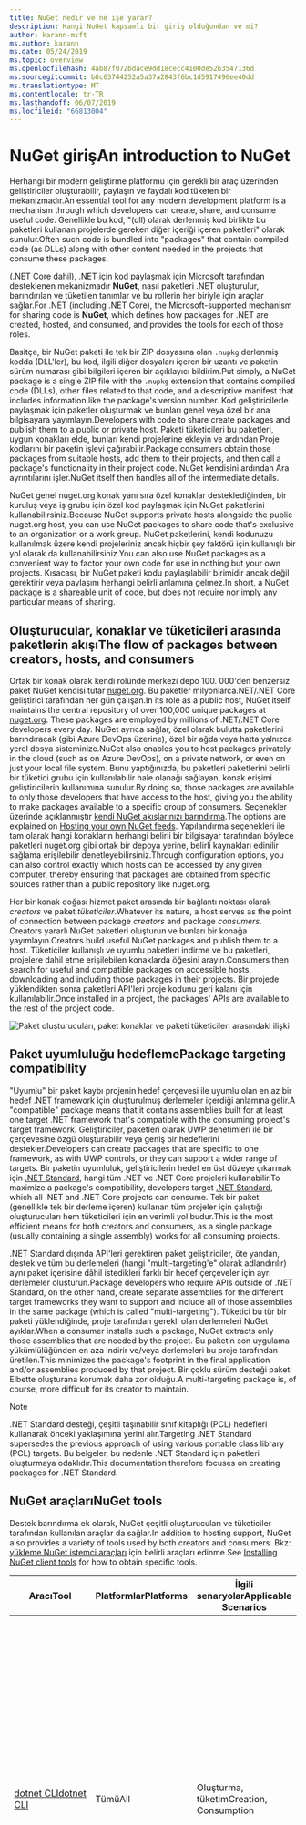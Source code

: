 ```yaml
---
title: NuGet nedir ve ne işe yarar?
description: Hangi NuGet kapsamlı bir giriş olduğundan ve mi?
author: karann-msft
ms.author: karann
ms.date: 05/24/2019
ms.topic: overview
ms.openlocfilehash: 4ab87f072bdace9dd18cecc4100de52b3547136d
ms.sourcegitcommit: b8c63744252a5a37a2843f6bc1d5917496ee40dd
ms.translationtype: MT
ms.contentlocale: tr-TR
ms.lasthandoff: 06/07/2019
ms.locfileid: "66813004"
---
```

# <a name="an-introduction-to-nuget"></a><span data-ttu-id="a622f-103">NuGet giriş</span><span class="sxs-lookup"><span data-stu-id="a622f-103">An introduction to NuGet</span></span>

<span data-ttu-id="a622f-104">Herhangi bir modern geliştirme platformu için gerekli bir araç üzerinden geliştiriciler oluşturabilir, paylaşın ve faydalı kod tüketen bir mekanizmadır.</span><span class="sxs-lookup"><span data-stu-id="a622f-104">An essential tool for any modern development platform is a mechanism through which developers can create, share, and consume useful code.</span></span> <span data-ttu-id="a622f-105">Genellikle bu kod, "(dll) olarak derlenmiş kod birlikte bu paketleri kullanan projelerde gereken diğer içeriği içeren paketleri" olarak sunulur.</span><span class="sxs-lookup"><span data-stu-id="a622f-105">Often such code is bundled into "packages" that contain compiled code (as DLLs) along with other content needed in the projects that consume these packages.</span></span>

<span data-ttu-id="a622f-106">(.NET Core dahil), .NET için kod paylaşmak için Microsoft tarafından desteklenen mekanizmadır **NuGet**, nasıl paketleri .NET oluşturulur, barındırılan ve tüketilen tanımlar ve bu rollerin her biriyle için araçlar sağlar.</span><span class="sxs-lookup"><span data-stu-id="a622f-106">For .NET (including .NET Core), the Microsoft-supported mechanism for sharing code is **NuGet**, which defines how packages for .NET are created, hosted, and consumed, and provides the tools for each of those roles.</span></span>

<span data-ttu-id="a622f-107">Basitçe, bir NuGet paketi ile tek bir ZIP dosyasına olan `.nupkg` derlenmiş kodda (DLL'ler), bu kod, ilgili diğer dosyaları içeren bir uzantı ve paketin sürüm numarası gibi bilgileri içeren bir açıklayıcı bildirim.</span><span class="sxs-lookup"><span data-stu-id="a622f-107">Put simply, a NuGet package is a single ZIP file with the `.nupkg` extension that contains compiled code (DLLs), other files related to that code, and a descriptive manifest that includes information like the package's version number.</span></span> <span data-ttu-id="a622f-108">Kod geliştiricilerle paylaşmak için paketler oluşturmak ve bunları genel veya özel bir ana bilgisayara yayımlayın.</span><span class="sxs-lookup"><span data-stu-id="a622f-108">Developers with code to share create packages and publish them to a public or private host.</span></span> <span data-ttu-id="a622f-109">Paketi tüketicileri bu paketleri, uygun konakları elde, bunları kendi projelerine ekleyin ve ardından Proje kodlarını bir paketin işlevi çağırabilir.</span><span class="sxs-lookup"><span data-stu-id="a622f-109">Package consumers obtain those packages from suitable hosts, add them to their projects, and then call a package's functionality in their project code.</span></span> <span data-ttu-id="a622f-110">NuGet kendisini ardından Ara ayrıntılarını işler.</span><span class="sxs-lookup"><span data-stu-id="a622f-110">NuGet itself then handles all of the intermediate details.</span></span>

<span data-ttu-id="a622f-111">NuGet genel nuget.org konak yanı sıra özel konaklar desteklediğinden, bir kuruluş veya iş grubu için özel kod paylaşmak için NuGet paketlerini kullanabilirsiniz.</span><span class="sxs-lookup"><span data-stu-id="a622f-111">Because NuGet supports private hosts alongside the public nuget.org host, you can use NuGet packages to share code that's exclusive to an organization or a work group.</span></span> <span data-ttu-id="a622f-112">NuGet paketlerini, kendi kodunuzu kullanılmak üzere kendi projeleriniz ancak hiçbir şey faktörü için kullanışlı bir yol olarak da kullanabilirsiniz.</span><span class="sxs-lookup"><span data-stu-id="a622f-112">You can also use NuGet packages as a convenient way to factor your own code for use in nothing but your own projects.</span></span> <span data-ttu-id="a622f-113">Kısacası, bir NuGet paketi kodu paylaşılabilir birimidir ancak değil gerektirir veya paylaşım herhangi belirli anlamına gelmez.</span><span class="sxs-lookup"><span data-stu-id="a622f-113">In short, a NuGet package is a shareable unit of code, but does not require nor imply any particular means of sharing.</span></span>

## <a name="the-flow-of-packages-between-creators-hosts-and-consumers"></a><span data-ttu-id="a622f-114">Oluşturucular, konaklar ve tüketicileri arasında paketlerin akışı</span><span class="sxs-lookup"><span data-stu-id="a622f-114">The flow of packages between creators, hosts, and consumers</span></span>

<span data-ttu-id="a622f-115">Ortak bir konak olarak kendi rolünde merkezi depo 100. 000'den benzersiz paket NuGet kendisi tutar [nuget.org](https://www.nuget.org). Bu paketler milyonlarca.NET/.NET Core geliştirici tarafından her gün çalışan.</span><span class="sxs-lookup"><span data-stu-id="a622f-115">In its role as a public host, NuGet itself maintains the central repository of over 100,000 unique packages at [nuget.org](https://www.nuget.org). These packages are employed by millions of .NET/.NET Core developers every day.</span></span> <span data-ttu-id="a622f-116">NuGet ayrıca sağlar, özel olarak bulutta paketlerini barındıracak (gibi Azure DevOps üzerine), özel bir ağda veya hatta yalnızca yerel dosya sisteminize.</span><span class="sxs-lookup"><span data-stu-id="a622f-116">NuGet also enables you to host packages privately in the cloud (such as on Azure DevOps), on a private network, or even on just your local file system.</span></span> <span data-ttu-id="a622f-117">Bunu yaptığınızda, bu paketleri paketlerini belirli bir tüketici grubu için kullanılabilir hale olanağı sağlayan, konak erişimi geliştiricilerin kullanımına sunulur.</span><span class="sxs-lookup"><span data-stu-id="a622f-117">By doing so, those packages are available to only those developers that have access to the host, giving you the ability to make packages available to a specific group of consumers.</span></span> <span data-ttu-id="a622f-118">Seçenekler üzerinde açıklanmıştır [kendi NuGet akışlarınızı barındırma](hosting-packages/overview.md).</span><span class="sxs-lookup"><span data-stu-id="a622f-118">The options are explained on [Hosting your own NuGet feeds](hosting-packages/overview.md).</span></span> <span data-ttu-id="a622f-119">Yapılandırma seçenekleri ile tam olarak hangi konakların herhangi belirli bir bilgisayar tarafından böylece paketleri nuget.org gibi ortak bir depoya yerine, belirli kaynakları edinilir sağlama erişilebilir denetleyebilirsiniz.</span><span class="sxs-lookup"><span data-stu-id="a622f-119">Through configuration options, you can also control exactly which hosts can be accessed by any given computer, thereby ensuring that packages are obtained from specific sources rather than a public repository like nuget.org.</span></span>

<span data-ttu-id="a622f-120">Her bir konak doğası hizmet paket arasında bir bağlantı noktası olarak *creators* ve paket *tüketiciler*.</span><span class="sxs-lookup"><span data-stu-id="a622f-120">Whatever its nature, a host serves as the point of connection between package *creators* and package *consumers*.</span></span> <span data-ttu-id="a622f-121">Creators yararlı NuGet paketleri oluşturun ve bunları bir konağa yayımlayın.</span><span class="sxs-lookup"><span data-stu-id="a622f-121">Creators build useful NuGet packages and publish them to a host.</span></span> <span data-ttu-id="a622f-122">Tüketiciler kullanışlı ve uyumlu paketleri indirme ve bu paketleri, projelere dahil etme erişilebilen konaklarda öğesini arayın.</span><span class="sxs-lookup"><span data-stu-id="a622f-122">Consumers then search for useful and compatible packages on accessible hosts, downloading and including those packages in their projects.</span></span> <span data-ttu-id="a622f-123">Bir projede yüklendikten sonra paketleri API'leri proje kodunu geri kalanı için kullanılabilir.</span><span class="sxs-lookup"><span data-stu-id="a622f-123">Once installed in a project, the packages' APIs are available to the rest of the project code.</span></span>

![Paket oluşturucuları, paket konaklar ve paketi tüketicileri arasındaki ilişki](media/nuget-roles.png)

## <a name="package-targeting-compatibility"></a><span data-ttu-id="a622f-125">Paket uyumluluğu hedefleme</span><span class="sxs-lookup"><span data-stu-id="a622f-125">Package targeting compatibility</span></span>

<span data-ttu-id="a622f-126">"Uyumlu" bir paket kaybı projenin hedef çerçevesi ile uyumlu olan en az bir hedef .NET framework için oluşturulmuş derlemeler içerdiği anlamına gelir.</span><span class="sxs-lookup"><span data-stu-id="a622f-126">A "compatible" package means that it contains assemblies built for at least one target .NET framework that's compatible with the consuming project's target framework.</span></span> <span data-ttu-id="a622f-127">Geliştiriciler, paketleri olarak UWP denetimleri ile bir çerçevesine özgü oluşturabilir veya geniş bir hedeflerini destekler.</span><span class="sxs-lookup"><span data-stu-id="a622f-127">Developers can create packages that are specific to one framework, as with UWP controls, or they can support a wider range of targets.</span></span> <span data-ttu-id="a622f-128">Bir paketin uyumluluk, geliştiricilerin hedef en üst düzeye çıkarmak için [.NET Standard](/dotnet/standard/net-standard), hangi tüm .NET ve .NET Core projeleri kullanabilir.</span><span class="sxs-lookup"><span data-stu-id="a622f-128">To maximize a package's compatibility, developers target [.NET Standard](/dotnet/standard/net-standard), which all .NET and .NET Core projects can consume.</span></span> <span data-ttu-id="a622f-129">Tek bir paket (genellikle tek bir derleme içeren) kullanan tüm projeler için çalıştığı oluşturucuları hem tüketicileri için en verimli yol budur.</span><span class="sxs-lookup"><span data-stu-id="a622f-129">This is the most efficient means for both creators and consumers, as a single package (usually containing a single assembly) works for all consuming projects.</span></span>

<span data-ttu-id="a622f-130">.NET Standard dışında API'leri gerektiren paket geliştiriciler, öte yandan, destek ve tüm bu derlemeleri (hangi "multi-targeting'e" olarak adlandırılır) aynı paket içerisine dâhil istedikleri farklı bir hedef çerçeveler için ayrı derlemeler oluşturun.</span><span class="sxs-lookup"><span data-stu-id="a622f-130">Package developers who require APIs outside of .NET Standard, on the other hand, create separate assemblies for the different target frameworks they want to support and include all of those assemblies in the same package (which is called "multi-targeting").</span></span> <span data-ttu-id="a622f-131">Tüketici bu tür bir paketi yüklendiğinde, proje tarafından gerekli olan derlemeleri NuGet ayıklar.</span><span class="sxs-lookup"><span data-stu-id="a622f-131">When a consumer installs such a package, NuGet extracts only those assemblies that are needed by the project.</span></span> <span data-ttu-id="a622f-132">Bu paketin son uygulama yükümlülüğünden en aza indirir ve/veya derlemeleri bu proje tarafından üretilen.</span><span class="sxs-lookup"><span data-stu-id="a622f-132">This minimizes the package's footprint in the final application and/or assemblies produced by that project.</span></span> <span data-ttu-id="a622f-133">Bir çoklu sürüm desteği paketi Elbette oluşturana korumak daha zor olduğu.</span><span class="sxs-lookup"><span data-stu-id="a622f-133">A multi-targeting package is, of course, more difficult for its creator to maintain.</span></span>

> [!Note]
> <span data-ttu-id="a622f-134">.NET Standard desteği, çeşitli taşınabilir sınıf kitaplığı (PCL) hedefleri kullanarak önceki yaklaşımına yerini alır.</span><span class="sxs-lookup"><span data-stu-id="a622f-134">Targeting .NET Standard supersedes the previous approach of using various portable class library (PCL) targets.</span></span> <span data-ttu-id="a622f-135">Bu belgeler, bu nedenle .NET Standard için paketleri oluşturmaya odaklıdır.</span><span class="sxs-lookup"><span data-stu-id="a622f-135">This documentation therefore focuses on creating packages for .NET Standard.</span></span>

## <a name="nuget-tools"></a><span data-ttu-id="a622f-136">NuGet araçları</span><span class="sxs-lookup"><span data-stu-id="a622f-136">NuGet tools</span></span>

<span data-ttu-id="a622f-137">Destek barındırma ek olarak, NuGet çeşitli oluşturucuları ve tüketiciler tarafından kullanılan araçlar da sağlar.</span><span class="sxs-lookup"><span data-stu-id="a622f-137">In addition to hosting support, NuGet also provides a variety of tools used by both creators and consumers.</span></span> <span data-ttu-id="a622f-138">Bkz: [yükleme NuGet istemci araçları](install-nuget-client-tools.md) için belirli araçları edinme.</span><span class="sxs-lookup"><span data-stu-id="a622f-138">See [Installing NuGet client tools](install-nuget-client-tools.md) for how to obtain specific tools.</span></span>

| <span data-ttu-id="a622f-139">Aracı</span><span class="sxs-lookup"><span data-stu-id="a622f-139">Tool</span></span> | <span data-ttu-id="a622f-140">Platformlar</span><span class="sxs-lookup"><span data-stu-id="a622f-140">Platforms</span></span> | <span data-ttu-id="a622f-141">İlgili senaryolar</span><span class="sxs-lookup"><span data-stu-id="a622f-141">Applicable Scenarios</span></span> | <span data-ttu-id="a622f-142">Açıklama</span><span class="sxs-lookup"><span data-stu-id="a622f-142">Description</span></span> |
| --- | --- | --- | --- |
| [<span data-ttu-id="a622f-143">dotnet CLI</span><span class="sxs-lookup"><span data-stu-id="a622f-143">dotnet CLI</span></span>](tools/dotnet-Commands.md) | <span data-ttu-id="a622f-144">Tümü</span><span class="sxs-lookup"><span data-stu-id="a622f-144">All</span></span> | <span data-ttu-id="a622f-145">Oluşturma, tüketim</span><span class="sxs-lookup"><span data-stu-id="a622f-145">Creation, Consumption</span></span> | <span data-ttu-id="a622f-146">CLI araç ve SDK stili için .NET Core ve .NET standart kitaplıkları, .NET Framework'ü hedefleyen projeleri (bkz [SDK özniteliği](/dotnet/core/tools/csproj#additions)).</span><span class="sxs-lookup"><span data-stu-id="a622f-146">CLI tool for .NET Core and .NET Standard libraries, and for SDK-style projects that target .NET Framework (see [SDK attribute](/dotnet/core/tools/csproj#additions)).</span></span> <span data-ttu-id="a622f-147">Belirli NuGet CLI, .NET Core araç zincirinizi içinde doğrudan özellikleri sağlar.</span><span class="sxs-lookup"><span data-stu-id="a622f-147">Provides certain NuGet CLI capabilities directly within the .NET Core tool chain.</span></span> <span data-ttu-id="a622f-148">NuGet CLI olduğu gibi dotnet CLI Visual Studio projeleri ile etkileşime girmez.</span><span class="sxs-lookup"><span data-stu-id="a622f-148">As with the NuGet CLI, the dotnet CLI does not interact with Visual Studio projects.</span></span> |
| [<span data-ttu-id="a622f-149">nuget.exe CLI</span><span class="sxs-lookup"><span data-stu-id="a622f-149">nuget.exe CLI</span></span>](tools/nuget-exe-cli-reference.md) | <span data-ttu-id="a622f-150">Tümü</span><span class="sxs-lookup"><span data-stu-id="a622f-150">All</span></span> | <span data-ttu-id="a622f-151">Oluşturma, tüketim</span><span class="sxs-lookup"><span data-stu-id="a622f-151">Creation, Consumption</span></span> | <span data-ttu-id="a622f-152">.NET Framework kitaplıkları ve .NET standart kitaplıkları hedef SDK stili projeleri için CLI aracı.</span><span class="sxs-lookup"><span data-stu-id="a622f-152">CLI tool for .NET Framework libraries and non-SDK-style projects that target .NET Standard libraries.</span></span> <span data-ttu-id="a622f-153">Özellikle bazı Tüketiciler, yalnızca uygulama paketini creators uygulama bazı komutlarla tüm NuGet yetenekleri sağlar ve diğerleri hem de uygulama.</span><span class="sxs-lookup"><span data-stu-id="a622f-153">Provides all NuGet capabilities, with some commands applying specifically to package creators, some applying only to consumers, and others applying to both.</span></span> <span data-ttu-id="a622f-154">Oluşturucuları kullanma gibi paket `nuget pack` çeşitli derlemeler ve ilişkili dosyaları bir paket oluşturun, tüketicilerin kullanım paket için komutu `nuget install` kullanan bir proje klasörü ve herkesin paketlerini içerecek şekilde `nuget config` NuGet yapılandırmayı ayarlamak için değişkenler.</span><span class="sxs-lookup"><span data-stu-id="a622f-154">For example, package creators use the `nuget pack` command to create a package from various assemblies and related files, package consumers use `nuget install` to include packages in a project folder, and everyone uses `nuget config` to set NuGet configuration variables.</span></span> <span data-ttu-id="a622f-155">Bir platformdan aracı olarak NuGet CLI'yı Visual Studio projeleri ile etkileşime girmez.</span><span class="sxs-lookup"><span data-stu-id="a622f-155">As a platform-agnostic tool, the NuGet CLI does not interact with Visual Studio projects.</span></span> |
| [<span data-ttu-id="a622f-156">Paket Yöneticisi Konsolu</span><span class="sxs-lookup"><span data-stu-id="a622f-156">Package Manager Console</span></span>](tools/package-manager-console.md) | <span data-ttu-id="a622f-157">Windows üzerinde Visual Studio</span><span class="sxs-lookup"><span data-stu-id="a622f-157">Visual Studio on Windows</span></span> | <span data-ttu-id="a622f-158">Tüketim</span><span class="sxs-lookup"><span data-stu-id="a622f-158">Consumption</span></span> | <span data-ttu-id="a622f-159">Sağlar [PowerShell komutlarını](tools/Powershell-Reference.md) yükleme ve Visual Studio projelerinde paketleri yönetme.</span><span class="sxs-lookup"><span data-stu-id="a622f-159">Provides [PowerShell commands](tools/Powershell-Reference.md) for installing and managing packages in Visual Studio projects.</span></span> |
| [<span data-ttu-id="a622f-160">Paket Yöneticisi UI</span><span class="sxs-lookup"><span data-stu-id="a622f-160">Package Manager UI</span></span>](tools/package-manager-ui.md) | <span data-ttu-id="a622f-161">Windows üzerinde Visual Studio</span><span class="sxs-lookup"><span data-stu-id="a622f-161">Visual Studio on Windows</span></span> | <span data-ttu-id="a622f-162">Tüketim</span><span class="sxs-lookup"><span data-stu-id="a622f-162">Consumption</span></span> | <span data-ttu-id="a622f-163">Yükleme ve Visual Studio projelerinde paketler yönetmeye yönelik kullanımı kolay bir kullanıcı Arabirimi sağlar.</span><span class="sxs-lookup"><span data-stu-id="a622f-163">Provides an easy-to-use UI for installing and managing packages in Visual Studio projects.</span></span> |
| [<span data-ttu-id="a622f-164">NuGet UI'ı yönetme</span><span class="sxs-lookup"><span data-stu-id="a622f-164">Manage NuGet UI</span></span>](/visualstudio/mac/nuget-walkthrough) | <span data-ttu-id="a622f-165">Mac için Visual Studio</span><span class="sxs-lookup"><span data-stu-id="a622f-165">Visual Studio for Mac</span></span> | <span data-ttu-id="a622f-166">Tüketim</span><span class="sxs-lookup"><span data-stu-id="a622f-166">Consumption</span></span> | <span data-ttu-id="a622f-167">Yükleme ve Mac proje Visual Studio'da paketlerini yönetmek için kullanımı kolay bir kullanıcı Arabirimi sağlar.</span><span class="sxs-lookup"><span data-stu-id="a622f-167">Provide an easy-to-use UI for installing and managing packages in Visual Studio for Mac projects.</span></span> |
| [<span data-ttu-id="a622f-168">MSBuild</span><span class="sxs-lookup"><span data-stu-id="a622f-168">MSBuild</span></span>](reference/msbuild-targets.md) | <span data-ttu-id="a622f-169">Windows</span><span class="sxs-lookup"><span data-stu-id="a622f-169">Windows</span></span> | <span data-ttu-id="a622f-170">Oluşturma, tüketim</span><span class="sxs-lookup"><span data-stu-id="a622f-170">Creation, Consumption</span></span> | <span data-ttu-id="a622f-171">MSBuild araç zinciri üzerinden doğrudan projesinde kullanılan paketleri geri yükle ve paketleri oluşturma olanağı sağlar.</span><span class="sxs-lookup"><span data-stu-id="a622f-171">Provides the ability to create packages and restore packages used in a project directly through the MSBuild tool chain.</span></span> |

<span data-ttu-id="a622f-172">Gördüğünüz gibi birlikte çalıştığınız NuGet araçları, oluşturma, kullanma veya paketler ve üzerinde çalıştığınız platforma yayımlama üzerinde büyük ölçüde bağlıdır.</span><span class="sxs-lookup"><span data-stu-id="a622f-172">As you can see, the NuGet tools you work with depend greatly on whether you're creating, consuming, or publishing packages, and the platform on which you're working.</span></span> <span data-ttu-id="a622f-173">Diğer NuGet paketlerinde var olan işlevselliği üzerine oluşturdukça paket creators genellikle ayrıca tüketicileri olur.</span><span class="sxs-lookup"><span data-stu-id="a622f-173">Package creators are typically also consumers, as they build on top of functionality that exists in other NuGet packages.</span></span> <span data-ttu-id="a622f-174">Ve bu paketleri, sırayla hala bazılarında bağlı olabilir.</span><span class="sxs-lookup"><span data-stu-id="a622f-174">And those packages, of course, may in turn depend on still others.</span></span>

<span data-ttu-id="a622f-175">Daha fazla bilgi için başlayan [paket oluşturma iş akışı](create-packages/Overview-and-Workflow.md) ve [paket tüketim iş akışı](consume-packages/Overview-and-Workflow.md) makaleler.</span><span class="sxs-lookup"><span data-stu-id="a622f-175">For more information, start with the [Package creation workflow](create-packages/Overview-and-Workflow.md) and [Package consumption workflow](consume-packages/Overview-and-Workflow.md) articles.</span></span>

## <a name="managing-dependencies"></a><span data-ttu-id="a622f-176">Bağımlılık Yönetimi</span><span class="sxs-lookup"><span data-stu-id="a622f-176">Managing dependencies</span></span>

<span data-ttu-id="a622f-177">Başkalarının çalışmalarını kolayca oluşturma imkanı bir paket yönetim sistemi en güçlü özelliklerinden biridir.</span><span class="sxs-lookup"><span data-stu-id="a622f-177">The ability to easily build on the work of others is one of most powerful features of a package management system.</span></span> <span data-ttu-id="a622f-178">Buna göre NuGet yaptığı çoğunu, bağımlılık ağacı ya da bir proje adına "Grafik" yönetiyor.</span><span class="sxs-lookup"><span data-stu-id="a622f-178">Accordingly, much of what NuGet does is managing that dependency tree or "graph" on behalf of a project.</span></span> <span data-ttu-id="a622f-179">Kısaca, size yalnızca kendiniz doğrudan bir projede kullanıyorsanız bu paketleri ile ilgili.</span><span class="sxs-lookup"><span data-stu-id="a622f-179">Simply said, you need only concern yourself with those packages that you're directly using in a project.</span></span> <span data-ttu-id="a622f-180">Bu paketleri birini (bu sırayla hala diğerleri kullanabilir) diğer paketleri kullanma, NuGet bu tüm alt düzey bağımlılıklarını üstlenir.</span><span class="sxs-lookup"><span data-stu-id="a622f-180">If any of those packages themselves consume other packages (which can, in turn, consume still others), NuGet takes care of all those down-level dependencies.</span></span>

<span data-ttu-id="a622f-181">Aşağıdaki görüntüde, sırayla birkaç diğer bağlı beş paketleri bağımlı bir proje gösterilmektedir.</span><span class="sxs-lookup"><span data-stu-id="a622f-181">The following image shows a project that depends on five packages, which in turn depend on a number of others.</span></span>

![Bir .NET projesi için bir örnek NuGet bağımlılık grafiği](media/dependency-graph.png)

<span data-ttu-id="a622f-183">Bazı paketler, birden çok kez bağımlılık grafiğinde görüntülendiğine dikkat edin.</span><span class="sxs-lookup"><span data-stu-id="a622f-183">Notice that some packages appear multiple times in the dependency graph.</span></span> <span data-ttu-id="a622f-184">Örneğin, üç farklı tüketicilerinin Paket B vardır ve her tüketici, paketin (gösterilmemiştir) için farklı bir sürüm de belirtebilir.</span><span class="sxs-lookup"><span data-stu-id="a622f-184">For example, there are three different consumers of package B, and each consumer might also specify a different version for that package (not shown).</span></span> <span data-ttu-id="a622f-185">Bu, özellikle yaygın olarak kullanılan paketler için ortak bir yinelenme zamanıdır.</span><span class="sxs-lookup"><span data-stu-id="a622f-185">This is a common occurrence, especially for widely-used packages.</span></span> <span data-ttu-id="a622f-186">NuGet Paket B hangi sürümünün tüm tüketicilere tam olarak karşılayan belirlemek için tüm zorlu işler Neyse yapar.</span><span class="sxs-lookup"><span data-stu-id="a622f-186">NuGet fortunately does all the hard work to determine exactly which version of package B satisfies all consumers.</span></span> <span data-ttu-id="a622f-187">NuGet sonra nasıl olursa olsun tüm diğer paketleri, aynı ayrıntılı bağımlılık grafiği yapar.</span><span class="sxs-lookup"><span data-stu-id="a622f-187">NuGet then does the same for all other packages, no matter how deep the dependency graph.</span></span>

<span data-ttu-id="a622f-188">NuGet bu hizmetin performansını daha fazla ayrıntı için bkz: [bağımlılık çözümlemesi](consume-packages/dependency-resolution.md).</span><span class="sxs-lookup"><span data-stu-id="a622f-188">For more details on how NuGet performs this service, see [Dependency resolution](consume-packages/dependency-resolution.md).</span></span>

## <a name="tracking-references-and-restoring-packages"></a><span data-ttu-id="a622f-189">İzleme başvurularını ve paketler geri yükleniyor</span><span class="sxs-lookup"><span data-stu-id="a622f-189">Tracking references and restoring packages</span></span>

<span data-ttu-id="a622f-190">Projeler kaynak denetimi depolarından Geliştirici bilgisayarlar arasında kolayca taşıyabilirsiniz için yapı sunucusu ve diğerleri, NuGet paketlerini doğrudan bir projeye bağlı ikili derlemeleri tutmak oldukça zordur.</span><span class="sxs-lookup"><span data-stu-id="a622f-190">Because projects can easily move between developer computers, source control repositories, build servers, and so forth, it's highly impractical to keep the binary assemblies of NuGet packages directly bound to a project.</span></span> <span data-ttu-id="a622f-191">Bunun yapılması gereksiz yere bloated projeyi her kopyasını (ve böylece kaynak denetim depolarından alanı boşa).</span><span class="sxs-lookup"><span data-stu-id="a622f-191">Doing so would make each copy of the project unnecessarily bloated (and thereby waste space in source control repositories).</span></span> <span data-ttu-id="a622f-192">Bu ayrıca, güncelleştirmeleri, tüm projenin kopyalarını uygulanacak yaptığınız gibi yeni sürümlere paketi ikili dosyaları güncelleştirmek oldukça zor hale getirir.</span><span class="sxs-lookup"><span data-stu-id="a622f-192">It would also make it very difficult to update package binaries to newer versions as updates would have to be applied across all copies of the project.</span></span>

<span data-ttu-id="a622f-193">NuGet, bunun yerine bir proje, üst düzey ve alt düzey bağımlılıklar dahil olmak üzere bağımlı olduğu paketleri basit başvuru listesini tutar.</span><span class="sxs-lookup"><span data-stu-id="a622f-193">NuGet instead maintains a simple reference list of the packages upon which a project depends, including both top-level and down-level dependencies.</span></span> <span data-ttu-id="a622f-194">Bir projeye bazı konaktan bir paketi yüklediğinizde, diğer bir deyişle, NuGet paket tanımlayıcısı ve sürüm numarasını başvuru listesinde kaydeder.</span><span class="sxs-lookup"><span data-stu-id="a622f-194">That is, whenever you install a package from some host into a project, NuGet records the package identifier and version number in the reference list.</span></span> <span data-ttu-id="a622f-195">(Bir paket kaldırılıyor, listeden kaldırır.) NuGet üzerinde açıklandığı istek, başvurulan tüm paketlerini geri yüklemek için bir yol ardından sağlar [paket geri yükleme](consume-packages/package-restore.md).</span><span class="sxs-lookup"><span data-stu-id="a622f-195">(Uninstalling a package, of course, removes it from the list.) NuGet then provides a means to restore all referenced packages upon request, as described on [Package restore](consume-packages/package-restore.md).</span></span>

![NuGet başvuru listesini paket yüklemesinde oluşturulur ve başka bir yerde paketlerini geri yüklemek için kullanılabilir](media/nuget-restore.png)

<span data-ttu-id="a622f-197">Yalnızca başvuru listesi ile NuGet daha sonra yeniden&mdash;diğer bir deyişle, *geri*&mdash;tüm genel ve/veya özel konakları daha sonra dilediğiniz zaman bu paketleri.</span><span class="sxs-lookup"><span data-stu-id="a622f-197">With only the reference list, NuGet can then reinstall&mdash;that is, *restore*&mdash;all of those packages from public and/or private hosts at any later time.</span></span> <span data-ttu-id="a622f-198">Bir proje kaynak denetimi veya başka bir şekilde paylaşımı geliştirme yaptığınızda, yalnızca başvuru listesi dahil ve hariç herhangi bir paketi ikili (bkz [paketleri ve kaynak denetimi](consume-packages/packages-and-source-control.md).)</span><span class="sxs-lookup"><span data-stu-id="a622f-198">When committing a project to source control, or sharing it in some other way, you include only the reference list and exclude any package binaries (see [Packages and source control](consume-packages/packages-and-source-control.md).)</span></span>

<span data-ttu-id="a622f-199">Bir yapı sunucusunda bir otomatik dağıtım sisteminin bir parçası olarak projenin bir kopyasını almak gibi bir proje alan bilgisayar yalnızca ihtiyaç duyulan her bağımlılıkları geri yüklemek için NuGet ister.</span><span class="sxs-lookup"><span data-stu-id="a622f-199">The computer that receives a project, such as a build server obtaining a copy of the project as part of an automated deployment system, simply asks NuGet to restore dependencies whenever they're needed.</span></span> <span data-ttu-id="a622f-200">Azure DevOps tam bu amaç için "NuGet geri yükleme" adımları sağlayan sistemler oluşturabilir.</span><span class="sxs-lookup"><span data-stu-id="a622f-200">Build systems like Azure DevOps provide "NuGet restore" steps for this exact purpose.</span></span> <span data-ttu-id="a622f-201">Benzer şekilde, ne zaman geliştiriciler elde bir projenin bir kopyasını (gibi bir depoyu kopyalarken), bunlar gibi komutunu çağırabilirsiniz `nuget restore` (NuGet CLI) `dotnet restore` (dotnet CLI) veya `Install-Package` tüm gerekli paketlerini almak için (Paket Yöneticisi Konsolu).</span><span class="sxs-lookup"><span data-stu-id="a622f-201">Similarly, when developers obtain a copy of a project (as when cloning a repository), they can invoke command like `nuget restore` (NuGet CLI), `dotnet restore` (dotnet CLI), or `Install-Package` (Package Manager Console) to obtain all the necessary packages.</span></span> <span data-ttu-id="a622f-202">Visual Studio, kendi bölümü için bir proje derlenirken paketleri otomatik olarak yükler (Otomatik geri yükleme etkin, üzerinde açıklandığı olması koşuluyla [paket geri yükleme](consume-packages/package-restore.md)).</span><span class="sxs-lookup"><span data-stu-id="a622f-202">Visual Studio, for its part, automatically restores packages when building a project (provided that automatic restore is enabled, as described on [Package restore](consume-packages/package-restore.md)).</span></span>

<span data-ttu-id="a622f-203">NET bir şekilde, daha sonra NuGet'ın birincil role geliştiriciler endişe nerede projenizin adına bu başvuru listesini koruma ve sağlayarak bu başvurulan bir paket verimli bir şekilde geri yükleme (ve güncelleştirmek için) anlamına gelir.</span><span class="sxs-lookup"><span data-stu-id="a622f-203">Clearly, then, NuGet's primary role where developers are concerned is maintaining that reference list on behalf of your project and providing the means to efficiently restore (and update) those referenced packages.</span></span> <span data-ttu-id="a622f-204">Bu liste, iki birinde tutulur *paket Yönetimi biçimleri*adlı gibi:</span><span class="sxs-lookup"><span data-stu-id="a622f-204">This list is maintained in one of two *package management formats*, as they're called:</span></span>

- <span data-ttu-id="a622f-205">[PackageReference](consume-packages/package-references-in-project-files.md) (veya "paket başvuruları proje dosyalarındaki") | *(NuGet 4.0 +)* ayrı bir dosya gerektiği şekilde doğrudan proje dosyası içinde bir projenin üst düzey bağımlılıkların bir listesini tutar.</span><span class="sxs-lookup"><span data-stu-id="a622f-205">[PackageReference](consume-packages/package-references-in-project-files.md) (or "package references in project files") | *(NuGet 4.0+)* Maintains a list of a project's top-level dependencies directly within the project file, so no separate file is needed.</span></span> <span data-ttu-id="a622f-206">İlişkili bir dosya `obj/project.assets.json`, genel bir bağımlılık grafiği yanı sıra tüm alt düzey bağımlılıkları kullanan bir proje paketlerini yönetmek için dinamik olarak oluşturulur.</span><span class="sxs-lookup"><span data-stu-id="a622f-206">An associated file, `obj/project.assets.json`, is dynamically generated to manage the overall dependency graph of the packages that a project uses along with all down-level dependencies.</span></span> <span data-ttu-id="a622f-207">PackageReference her zaman .NET Core projeleri tarafından kullanılır.</span><span class="sxs-lookup"><span data-stu-id="a622f-207">PackageReference is always used by .NET Core projects.</span></span>

- <span data-ttu-id="a622f-208">[`packages.config`](reference/packages-config.md): *(NuGet 1.0 +)*  Projedeki diğer bağımlılıklar dahil olmak üzere tüm bağımlılıkları düz bir listesini tutar bir XML dosyası yüklü paketler.</span><span class="sxs-lookup"><span data-stu-id="a622f-208">[`packages.config`](reference/packages-config.md): *(NuGet 1.0+)* An XML file that maintains a flat list of all dependencies in the project, including the dependencies of other installed packages.</span></span> <span data-ttu-id="a622f-209">Yüklü veya geri yüklenen paketler depolanır bir `packages` klasör.</span><span class="sxs-lookup"><span data-stu-id="a622f-209">Installed or restored packages are stored in a `packages` folder.</span></span>

<span data-ttu-id="a622f-210">Herhangi bir proje içinde hangi paket Yönetimi biçimi işe proje türü ve sürümünü NuGet (ve/veya Visual Studio) bağlıdır.</span><span class="sxs-lookup"><span data-stu-id="a622f-210">Which package management format is employed in any given project depends on the project type, and the available version of NuGet (and/or Visual Studio).</span></span> <span data-ttu-id="a622f-211">Hangi biçimde kullanılan denetlemek için yalnızca Ara `packages.config` ilk paketinizi yükledikten sonra proje kökündeki.</span><span class="sxs-lookup"><span data-stu-id="a622f-211">To check what format is being used, simply look for `packages.config` in the project root after installing your first package.</span></span> <span data-ttu-id="a622f-212">Bu dosya yoksa, doğrudan proje dosyasında konum bir \<PackageReference\> öğesi.</span><span class="sxs-lookup"><span data-stu-id="a622f-212">If you don't have that file, look in the project file directly for a \<PackageReference\> element.</span></span>

<span data-ttu-id="a622f-213">Bir seçenek varsa PackageReference kullanmanızı öneririz.</span><span class="sxs-lookup"><span data-stu-id="a622f-213">When you have a choice, we recommend using PackageReference.</span></span> <span data-ttu-id="a622f-214">`packages.config` eski amacıyla korunur ve artık etkin geliştirilme aşamasındadır.</span><span class="sxs-lookup"><span data-stu-id="a622f-214">`packages.config` is maintained for legacy purposes and is no longer under active development.</span></span>

> [!Tip]
> <span data-ttu-id="a622f-215">Çeşitli `nuget.exe` gibi CLI komutları `nuget install`, otomatik olarak paket başvurusu listesine eklemeyin.</span><span class="sxs-lookup"><span data-stu-id="a622f-215">Various `nuget.exe` CLI commands, like `nuget install`, do not automatically add the package to the reference list.</span></span> <span data-ttu-id="a622f-216">Listeden bir paket ve Visual Studio Paket Yöneticisi ile (kullanıcı Arabirimi veya konsol) ile yüklerken güncelleştirilir `dotnet.exe` CLI.</span><span class="sxs-lookup"><span data-stu-id="a622f-216">The list is updated when installing a package with the Visual Studio Package Manager (UI or Console), and with `dotnet.exe` CLI.</span></span>

## <a name="what-else-does-nuget-do"></a><span data-ttu-id="a622f-217">Başka NuGet ne yapar?</span><span class="sxs-lookup"><span data-stu-id="a622f-217">What else does NuGet do?</span></span>

<span data-ttu-id="a622f-218">Şu ana kadar NuGet aşağıdaki özelliklerini öğrendiniz:</span><span class="sxs-lookup"><span data-stu-id="a622f-218">So far you've learned the following characteristics of NuGet:</span></span>

- <span data-ttu-id="a622f-219">NuGet, Destek Merkezi nuget.org deposuyla özel barındırma için sağlar.</span><span class="sxs-lookup"><span data-stu-id="a622f-219">NuGet provides the central nuget.org repository with support for private hosting.</span></span>
- <span data-ttu-id="a622f-220">NuGet araçları geliştiricilerin oluşturmak, yayımlamak ve paketleri kullanma için gereken sağlar.</span><span class="sxs-lookup"><span data-stu-id="a622f-220">NuGet provides the tools developers need for creating, publishing, and consuming packages.</span></span>
- <span data-ttu-id="a622f-221">En önemlisi, NuGet paketlerini geri yükleyin ve bu paketleri, listeden güncelleştirmek için bir proje ve özelliği kullanılan başvuru listesini tutar.</span><span class="sxs-lookup"><span data-stu-id="a622f-221">Most importantly, NuGet maintains a reference list of packages used in a project and the ability to restore and update those packages from that list.</span></span>

<span data-ttu-id="a622f-222">Bu işlemlerin verimli bir şekilde çalışmasını sağlamak için NuGet Sahne Arkası bazı iyileştirmeler yapar.</span><span class="sxs-lookup"><span data-stu-id="a622f-222">To make these processes work efficiently, NuGet does some behind-the-scenes optimizations.</span></span> <span data-ttu-id="a622f-223">En önemlisi, NuGet paket önbelleğini ve genel paketleri klasör kısayol yükleme ve yeniden yönetir.</span><span class="sxs-lookup"><span data-stu-id="a622f-223">Most notably, NuGet manages a package cache and a global packages folder to shortcut installation and reinstallation.</span></span> <span data-ttu-id="a622f-224">Makinede zaten yüklü bir paket indirme önbelleği önler.</span><span class="sxs-lookup"><span data-stu-id="a622f-224">The cache avoids downloading a package that's already been installed on the machine.</span></span> <span data-ttu-id="a622f-225">Genel packages klasörünü, böylece bilgisayarda NuGet'ın bütün kapladığı alanı azaltmak aynı yüklü paket paylaşımı birden çok proje sağlar.</span><span class="sxs-lookup"><span data-stu-id="a622f-225">The global packages folder allows multiple projects to share the same installed package, thereby reducing NuGet's overall footprint on the computer.</span></span> <span data-ttu-id="a622f-226">Çok sayıda paketleri, sık geri yüklerken önbellek ve genel paketleri klasör ayrıca gibi bir yapı sunucusunda çok yararlı olur.</span><span class="sxs-lookup"><span data-stu-id="a622f-226">The cache and global packages folder are also very helpful when you're frequently restoring a larger number of packages, as on a build server.</span></span> <span data-ttu-id="a622f-227">Bu mekanizmaları hakkında daha fazla bilgi için bkz. [genel paketleri ve önbellek klasörlerini yönetme](consume-packages/managing-the-global-packages-and-cache-folders.md).</span><span class="sxs-lookup"><span data-stu-id="a622f-227">For more details on these mechanisms, see [Managing the global packages and cache folders](consume-packages/managing-the-global-packages-and-cache-folders.md).</span></span>

<span data-ttu-id="a622f-228">Tek bir proje içinde NuGet tekrar birden fazla aynı paketin farklı sürümlerine başvuruları çözümleniyor içeren genel bir bağımlılık grafiği yönetir.</span><span class="sxs-lookup"><span data-stu-id="a622f-228">Within an individual project, NuGet manages the overall dependency graph, which again includes resolving multiple references to different versions of the same package.</span></span> <span data-ttu-id="a622f-229">Bir proje bir bağımlılık kendileri aynı bağımlılıkları olan bir veya daha fazla paketleri alır oldukça yaygındır.</span><span class="sxs-lookup"><span data-stu-id="a622f-229">It's quite common that a project takes a dependency on one or more packages that themselves have the same dependencies.</span></span> <span data-ttu-id="a622f-230">Tarafından birçok diğer paketleri bazı faydalı yardımcı programı paketleri nuget.org üzerinde çalışan.</span><span class="sxs-lookup"><span data-stu-id="a622f-230">Some of the most useful utility packages on nuget.org are employed by many other packages.</span></span> <span data-ttu-id="a622f-231">Tüm bağımlılık grafiğinde, daha sonra kolayca on farklı aynı paketin farklı sürümlerine başvuruları olabilir.</span><span class="sxs-lookup"><span data-stu-id="a622f-231">In the entire dependency graph, then, you could easily have ten different references to different versions of the same package.</span></span> <span data-ttu-id="a622f-232">Bu paket birden çok sürümünü uygulamasına getirmekten kaçının için NuGet tek hangi sürümünün tüm tüketicileri tarafından kullanılan çıkış sıralar.</span><span class="sxs-lookup"><span data-stu-id="a622f-232">To avoid bringing multiple versions of that package into the application itself, NuGet sorts out which single version can be used by all consumers.</span></span> <span data-ttu-id="a622f-233">(Daha fazla bilgi için [bağımlılık çözümlemesi](consume-packages/dependency-resolution.md).)</span><span class="sxs-lookup"><span data-stu-id="a622f-233">(For more information, see [Dependency Resolution](consume-packages/dependency-resolution.md).)</span></span>

<span data-ttu-id="a622f-234">Bundan sonraki miktarlar NuGet paketleri nasıl yapılandırılmıştır için ilgili özellikleri tutar (dahil olmak üzere [yerelleştirme](create-packages/creating-localized-packages.md) ve [hata ayıklama sembolleri](create-packages/symbol-packages.md)) ve nasıl başvurulan (dahil olmak üzere [ Sürüm aralıklarını](reference/package-versioning.md#version-ranges-and-wildcards) ve [yayın öncesi sürümleri](create-packages/prerelease-packages.md).) NuGet Ayrıca kendi Hizmetleri ile program aracılığıyla çalışma için çeşitli API'ler sağlar ve geliştiriciler için Visual Studio uzantıları ve proje şablonları yazma desteği sağlar.</span><span class="sxs-lookup"><span data-stu-id="a622f-234">Beyond that, NuGet maintains all the specifications related to how packages are structured (including [localization](create-packages/creating-localized-packages.md) and [debug symbols](create-packages/symbol-packages.md)) and how they are referenced (including [version ranges](reference/package-versioning.md#version-ranges-and-wildcards) and [pre-release versions](create-packages/prerelease-packages.md).) NuGet also provides various APIs to work with its services programmatically, and provides support for developers who write Visual Studio extensions and project templates.</span></span>

<span data-ttu-id="a622f-235">Bu belge için içindekiler tablosunu göz atmak için bir dakikanızı ayırın ve sürüm notları için NuGet beginnings geri ilk yanı sıra, gösterilen bu özelliklerin tümünü görürsünüz.</span><span class="sxs-lookup"><span data-stu-id="a622f-235">Take a moment to browse the table of contents for this documentation, and you see all of these capabilities represented there, along with release notes dating back to NuGet's beginnings.</span></span>

## <a name="comments-contributions-and-issues"></a><span data-ttu-id="a622f-236">Açıklamalar, Katkıları ve sorunları</span><span class="sxs-lookup"><span data-stu-id="a622f-236">Comments, contributions, and issues</span></span>

<span data-ttu-id="a622f-237">Son olarak, bizim için çok büyük oranda yorumlar ve bu belgede yapılan katkılar önemli&mdash;yalnızca select **geri bildirim** ve **Düzenle** herhangi üst kısmındaki komutları sayfasında veya ziyaret [belgeleri Depo](https://github.com/NuGet/docs.microsoft.com-nuget/) ve [docs sorun listesi](https://github.com/NuGet/docs.microsoft.com-nuget/issues) GitHub üzerinde.</span><span class="sxs-lookup"><span data-stu-id="a622f-237">Finally, we very much welcome comments and contributions to this documentation&mdash;just select the **Feedback** and **Edit** commands on the top of any page, or visit the [docs repository](https://github.com/NuGet/docs.microsoft.com-nuget/) and [docs issue list](https://github.com/NuGet/docs.microsoft.com-nuget/issues) on GitHub.</span></span>

<span data-ttu-id="a622f-238">Katkılar NuGet'ın kendisi için de bizim için çok önemli aracılığıyla kendi [çeşitli GitHub depoları](https://github.com/NuGet/Home); NuGet sorunları bulunabilir [ https://github.com/NuGet/home/issues ](https://github.com/NuGet/home/issues).</span><span class="sxs-lookup"><span data-stu-id="a622f-238">We also welcome contributions to NuGet itself through its [various GitHub repositories](https://github.com/NuGet/Home); NuGet issues can be found on [https://github.com/NuGet/home/issues](https://github.com/NuGet/home/issues).</span></span>

<span data-ttu-id="a622f-239">NuGet deneyiminizi keyfini çıkarın!</span><span class="sxs-lookup"><span data-stu-id="a622f-239">Enjoy your NuGet experience!</span></span>
